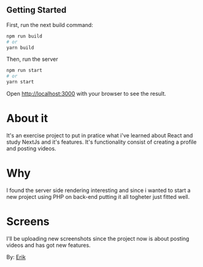 ## Getting Started

First, run the next build command:

```bash
npm run build
# or
yarn build
```

Then, run the server

```bash
npm run start
# or
yarn start
```

Open [http://localhost:3000](http://localhost:3000) with your browser to see the result.


# About it 
It's an exercise project to put in pratice what i've learned about React and study NextJs and it's features.
It's functionality consist of creating a profile and posting videos.

# Why 
I found the server side rendering interesting and since i wanted to start a new project using PHP on back-end 
putting it all togheter just fitted well.

# Screens
I'll be uploading new screenshots since the project now is about posting videos and has got new features.

By: [Erik](https://www.linkedin.com/in/erik-natan-moreira-santos-983865195/)